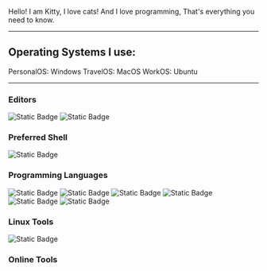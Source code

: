 Hello!
I am Kitty,
I love cats!
And I love programming,
That's everything you need to know.

---

## Operating Systems I use:
PersonalOS: Windows
TravelOS: MacOS
WorkOS: Ubuntu

---
### Editors
<img alt="Static Badge" src="https://img.shields.io/badge/Editor-Visual%20Studio%20Code-blue?logo=visualstudiocode&logoColor=3570AB&labelColor=%23000000&color=%235FA8EC">
<img alt="Static Badge" src="https://img.shields.io/badge/Editor-Intellij%20Idea-blue?logo=intellijidea&logoColor=E34765&labelColor=%23000000&color=%233777EC">

### Preferred Shell
<img alt="Static Badge" src="https://img.shields.io/badge/Shell-blue?logo=gnubash&logoColor=4EAA25&label=Bash&labelColor=000000&color=4EAA25">

### Programming Languages
<img alt="Static Badge" src="https://img.shields.io/badge/Code-HTML-blue?logo=html5&logoColor=D5572E&labelColor=%23000000&color=%23E26E33">
<img alt="Static Badge" src="https://img.shields.io/badge/Code-CSS-blue?logo=css3&logoColor=2C4BDC&labelColor=%23000000&color=%233764E9">
<img alt="Static Badge" src="https://img.shields.io/badge/Code-JavaScript-blue?logo=javascript&logoColor=F3E050&labelColor=%23000000&color=%23F3E050">
<img alt="Static Badge" src="https://img.shields.io/badge/Code-Python-blue?logo=python&logoColor=426B95&labelColor=%23000000&color=F7CF59">
<img alt="Static Badge" src="https://img.shields.io/badge/Code-Java-blue?logo=openjdk&logoColor=D9762C&labelColor=%23000000&color=5D829F">
<img alt="Static Badge" src="https://img.shields.io/badge/Code-Rust-blue?logo=rust&logoColor=FFFFFF&labelColor=%23000000&color=FFFFFF">

### Linux Tools
<img alt="Static Badge" src="https://img.shields.io/badge/Tools-blue?logo=docker&logoColor=2496ED&label=Docker&labelColor=000000&color=2496ED">

### Online Tools







